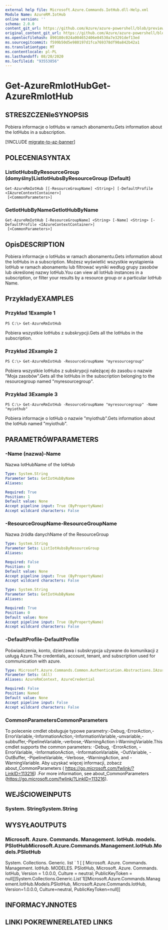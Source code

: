 ```yaml
---
external help file: Microsoft.Azure.Commands.IotHub.dll-Help.xml
Module Name: AzureRM.IotHub
online version: ''
schema: 2.0.0
content_git_url: https://github.com/Azure/azure-powershell/blob/preview/src/ResourceManager/IotHub/Commands.IotHub/help/Get-AzureRmIotHub.md
original_content_git_url: https://github.com/Azure/azure-powershell/blob/preview/src/ResourceManager/IotHub/Commands.IotHub/help/Get-AzureRmIotHub.md
ms.openlocfilehash: 890180c024a004652406e04530a7e3291def13ed
ms.sourcegitcommit: f599b50d5e980197d1fca769378df90a842b42a1
ms.translationtype: MT
ms.contentlocale: pl-PL
ms.lasthandoff: 08/20/2020
ms.locfileid: "93553856"
---
```

# <span data-ttu-id="3d753-101">Get-AzureRmIotHub</span><span class="sxs-lookup"><span data-stu-id="3d753-101">Get-AzureRmIotHub</span></span>

## <span data-ttu-id="3d753-102">STRESZCZENIe</span><span class="sxs-lookup"><span data-stu-id="3d753-102">SYNOPSIS</span></span>
<span data-ttu-id="3d753-103">Pobiera informacje o IotHubs w ramach abonamentu.</span><span class="sxs-lookup"><span data-stu-id="3d753-103">Gets information about the IotHubs in a subscription.</span></span>

[!INCLUDE [migrate-to-az-banner](../../includes/migrate-to-az-banner.md)]

## <span data-ttu-id="3d753-104">POLECENIA</span><span class="sxs-lookup"><span data-stu-id="3d753-104">SYNTAX</span></span>

### <span data-ttu-id="3d753-105">ListIotHubsByResourceGroup (domyślny)</span><span class="sxs-lookup"><span data-stu-id="3d753-105">ListIotHubsByResourceGroup (Default)</span></span>
```
Get-AzureRmIotHub [[-ResourceGroupName] <String>] [-DefaultProfile <IAzureContextContainer>]
 [<CommonParameters>]
```

### <span data-ttu-id="3d753-106">GetIotHubByName</span><span class="sxs-lookup"><span data-stu-id="3d753-106">GetIotHubByName</span></span>
```
Get-AzureRmIotHub [-ResourceGroupName] <String> [-Name] <String> [-DefaultProfile <IAzureContextContainer>]
 [<CommonParameters>]
```

## <span data-ttu-id="3d753-107">Opis</span><span class="sxs-lookup"><span data-stu-id="3d753-107">DESCRIPTION</span></span>
<span data-ttu-id="3d753-108">Pobiera informacje o IotHubs w ramach abonamentu.</span><span class="sxs-lookup"><span data-stu-id="3d753-108">Gets information about the IotHubs in a subscription.</span></span>
<span data-ttu-id="3d753-109">Możesz wyświetlić wszystkie wystąpienia IotHub w ramach abonamentu lub filtrować wyniki według grupy zasobów lub określonej nazwy IotHub.</span><span class="sxs-lookup"><span data-stu-id="3d753-109">You can view all IotHub instances in a subscription, or filter your results by a resource group or a particular IotHub Name.</span></span>

## <span data-ttu-id="3d753-110">Przykłady</span><span class="sxs-lookup"><span data-stu-id="3d753-110">EXAMPLES</span></span>

### <span data-ttu-id="3d753-111">Przykład 1</span><span class="sxs-lookup"><span data-stu-id="3d753-111">Example 1</span></span>
```
PS C:\> Get-AzureRmIotHub
```

<span data-ttu-id="3d753-112">Pobiera wszystkie IotHubs z subskrypcji.</span><span class="sxs-lookup"><span data-stu-id="3d753-112">Gets all the IotHubs in the subscription.</span></span>

### <span data-ttu-id="3d753-113">Przykład 2</span><span class="sxs-lookup"><span data-stu-id="3d753-113">Example 2</span></span>
```
PS C:\> Get-AzureRmIotHub -ResourceGroupName "myresourcegroup"
```

<span data-ttu-id="3d753-114">Pobiera wszystkie IotHubs z subskrypcji należącej do zasobu o nazwie "Moja zasobów".</span><span class="sxs-lookup"><span data-stu-id="3d753-114">Gets all the IotHubs in the subscription belonging to the resourcegroup named "myresourcegroup".</span></span>

### <span data-ttu-id="3d753-115">Przykład 3</span><span class="sxs-lookup"><span data-stu-id="3d753-115">Example 3</span></span>
```
PS C:\> Get-AzureRmIotHub -ResourceGroupName "myresourcegroup" -Name "myiothub"
```

<span data-ttu-id="3d753-116">Pobiera informacje o IotHub o nazwie "myiothub".</span><span class="sxs-lookup"><span data-stu-id="3d753-116">Gets information about the IotHub named "myiothub".</span></span>

## <span data-ttu-id="3d753-117">PARAMETRÓW</span><span class="sxs-lookup"><span data-stu-id="3d753-117">PARAMETERS</span></span>

### <span data-ttu-id="3d753-118">-Name (nazwa)</span><span class="sxs-lookup"><span data-stu-id="3d753-118">-Name</span></span>
<span data-ttu-id="3d753-119">Nazwa IotHub</span><span class="sxs-lookup"><span data-stu-id="3d753-119">Name of the IotHub</span></span>

```yaml
Type: System.String
Parameter Sets: GetIotHubByName
Aliases: 

Required: True
Position: 1
Default value: None
Accept pipeline input: True (ByPropertyName)
Accept wildcard characters: False
```

### <span data-ttu-id="3d753-120">-ResourceGroupName</span><span class="sxs-lookup"><span data-stu-id="3d753-120">-ResourceGroupName</span></span>
<span data-ttu-id="3d753-121">Nazwa źródła danych</span><span class="sxs-lookup"><span data-stu-id="3d753-121">Name of the ResourceGroup</span></span>

```yaml
Type: System.String
Parameter Sets: ListIotHubsByResourceGroup
Aliases: 

Required: False
Position: 0
Default value: None
Accept pipeline input: True (ByPropertyName)
Accept wildcard characters: False
```

```yaml
Type: System.String
Parameter Sets: GetIotHubByName
Aliases: 

Required: True
Position: 0
Default value: None
Accept pipeline input: True (ByPropertyName)
Accept wildcard characters: False
```

### <span data-ttu-id="3d753-122">-DefaultProfile</span><span class="sxs-lookup"><span data-stu-id="3d753-122">-DefaultProfile</span></span>
<span data-ttu-id="3d753-123">Poświadczenia, konto, dzierżawa i subskrypcja używane do komunikacji z usługą Azure.</span><span class="sxs-lookup"><span data-stu-id="3d753-123">The credentials, account, tenant, and subscription used for communication with azure.</span></span>

```yaml
Type: Microsoft.Azure.Commands.Common.Authentication.Abstractions.IAzureContextContainer
Parameter Sets: (All)
Aliases: AzureRmContext, AzureCredential

Required: False
Position: Named
Default value: None
Accept pipeline input: False
Accept wildcard characters: False
```

### <span data-ttu-id="3d753-124">CommonParameters</span><span class="sxs-lookup"><span data-stu-id="3d753-124">CommonParameters</span></span>
<span data-ttu-id="3d753-125">To polecenie cmdlet obsługuje typowe parametry:-Debug,-ErrorAction,-ErrorVariable,-InformationAction,-InformationVariable,-unvariable,-subbuffer,-PipelineVariable,-verbose,-WarningAction i-WarningVariable.</span><span class="sxs-lookup"><span data-stu-id="3d753-125">This cmdlet supports the common parameters: -Debug, -ErrorAction, -ErrorVariable, -InformationAction, -InformationVariable, -OutVariable, -OutBuffer, -PipelineVariable, -Verbose, -WarningAction, and -WarningVariable.</span></span> <span data-ttu-id="3d753-126">Aby uzyskać więcej informacji, zobacz about_CommonParameters ( https://go.microsoft.com/fwlink/?LinkID=113216) .</span><span class="sxs-lookup"><span data-stu-id="3d753-126">For more information, see about_CommonParameters (https://go.microsoft.com/fwlink/?LinkID=113216).</span></span>

## <span data-ttu-id="3d753-127">WEJŚCIOWE</span><span class="sxs-lookup"><span data-stu-id="3d753-127">INPUTS</span></span>

### <span data-ttu-id="3d753-128">System. String</span><span class="sxs-lookup"><span data-stu-id="3d753-128">System.String</span></span>

## <span data-ttu-id="3d753-129">WYSYŁA</span><span class="sxs-lookup"><span data-stu-id="3d753-129">OUTPUTS</span></span>

### <span data-ttu-id="3d753-130">Microsoft. Azure. Commands. Management. IotHub. models. PSIotHub</span><span class="sxs-lookup"><span data-stu-id="3d753-130">Microsoft.Azure.Commands.Management.IotHub.Models.PSIotHub</span></span>
<span data-ttu-id="3d753-131">System. Collections. Generic. list \` 1 \[ \[ Microsoft. Azure. Commands. Management. IotHub. MODELES. PSIotHub, Microsoft. Azure. Commands. IotHub, Version = 1.0.0.0, Culture = neutral; PublicKeyToken = null\]\]</span><span class="sxs-lookup"><span data-stu-id="3d753-131">System.Collections.Generic.List\`1\[\[Microsoft.Azure.Commands.Management.IotHub.Models.PSIotHub, Microsoft.Azure.Commands.IotHub, Version=1.0.0.0, Culture=neutral, PublicKeyToken=null\]\]</span></span>

## <span data-ttu-id="3d753-132">INFORMACYJN</span><span class="sxs-lookup"><span data-stu-id="3d753-132">NOTES</span></span>

## <span data-ttu-id="3d753-133">LINKI POKREWNE</span><span class="sxs-lookup"><span data-stu-id="3d753-133">RELATED LINKS</span></span>

